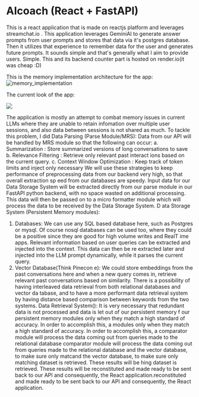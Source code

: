 # AIcoach (React + FastAPI)

This is a react application that is made on reactjs platform and leverages streamchat.io . This application leverages GeminiAI to generate answer prompts from user prompts and stores that data via it's postgres database. Then it utilizes that experience to remember data for the user and generates future prompts. It sounds simple and that's generally what I aim to provide users. Simple.
This and its backend counter part is hosted on render.io(it was cheap :D)

This is the memory implementation architecture for the app:
![memory_implementation](https://github.com/user-attachments/assets/2ccaa2a6-3351-4ba4-b8c8-d55acd388b21)

The current look of the app:
<p>
  <img src="https://github.com/user-attachments/assets/11d05276-5523-4a95-ba00-2b2026c37e9d">

</p>


The application is mostly an attempt to combat memory issues in current LLMs where they are unable to retain infomation over multiple user sessions, and also data between sessions is not shared as much. To tackle this problem, I did 
Data Parsing (Parse Module/MRS):
Data from our API will be handled by MRS module so that the following can occur:
a. Summarization
: Store summarized versions of long conversations to save
b. Relevance Filtering
: Retrieve only relevant past interact ions based on the current query.
c. Context Window Optimization
: Keep track of token limits and inject only necessary
We will use these strategies to keep performance of preprocessing data from our backend very high,
so that overall extraction sp eed from our databases are speedy.
Input data for our Data Storage System will be
extracted directly from our parse module in our
FastAPI python backend, with no space wasted on additional processing. This data will then be
passed on to a micro formatter module which will process the data to be received by the Data
Storage System.
D
ata Storage System (Persistent Memory modules):
1. Databases: We can use any SQL based database here, such as Postgres or mysql. Of course nosql
databases can be used too, where they could be a positive since they are good for high volume
writes and RealT ime apps. Relevant information based on user queries can be extracted and injected
into the context. This data can then be re extracted later and injected into the LLM prompt
dynamically, while it parses the current query.
2. Vector Database(Think Pinecon
e): We could store embeddings from the past conversations here
and when a new query comes in, retrieve relevant past conversations based on similarity. There is a
possibility of having interleaved data retrieval from both relational databases and vector da tabase,
and to have a more performant data retrieval system by having distance based comparison between
keywords from the two systems.
Data Retrieval System():
It is very necessary that redundant data is not processed and data is let out of our persistent memory f our persistent memory modules only when they match a high standard of accuracy. In order to accomplish this, a modules only when they match a high standard of accuracy. In order to accomplish this, a comparator module will process the data coming out from queries made to the relational database comparator module will process the data coming out from queries made to the relational database and the vector database, to make sure only matcand the vector database, to make sure only matching dataset is retrieved. These results will be hing dataset is retrieved. These results will be reconstituted and made ready to be sent back to our API and consequently, the React application.reconstituted and made ready to be sent back to our API and consequently, the React application.
